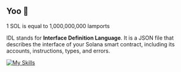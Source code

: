 ## Yoo 👋

1 SOL is equal to 1,000,000,000 lamports 

IDL stands for **Interface Definition Language**. It is a JSON file that describes the interface of your Solana smart contract, including its accounts, instructions, types, and errors.

[![My Skills](https://skillicons.dev/icons?i=rust,cpp,python)](https://skillicons.dev)

<!--
1 SOL is equal to 1,000,000,000 lamports
-->
